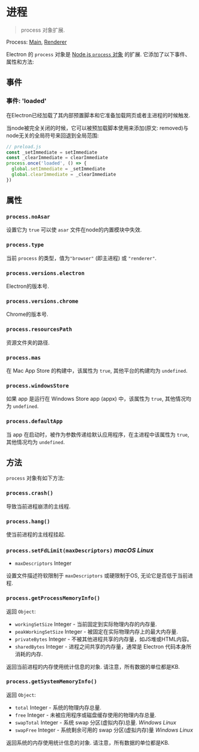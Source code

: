 # 进程

> process 对象扩展.

Process: [Main](../glossary.md#main-process), [Renderer](../glossary.md#renderer-process)

Electron 的 `process` 对象是
[Node.js `process` 对象](https://nodejs.org/api/process.html) 的扩展.
它添加了以下事件、属性和方法:

## 事件

### 事件: 'loaded'

在Electron已经加载了其内部预置脚本和它准备加载网页或者主进程的时候触发.

当node被完全关闭的时候，它可以被预加载脚本使用来添加(原文: removed)与node无关的全局符号来回退到全局范围:

```javascript
// preload.js
const _setImmediate = setImmediate
const _clearImmediate = clearImmediate
process.once('loaded', () => {
  global.setImmediate = _setImmediate
  global.clearImmediate = _clearImmediate
})
```

## 属性

### `process.noAsar`

设置它为 `true` 可以使 `asar` 文件在node的内置模块中失效.

### `process.type`

当前 `process` 的类型，值为`"browser"` (即主进程) 或 `"renderer"`.

### `process.versions.electron`

Electron的版本号.

### `process.versions.chrome`

Chrome的版本号.

### `process.resourcesPath`

资源文件夹的路径.

### `process.mas`

在 Mac App Store 的构建中，该属性为 `true`, 其他平台的构建均为 `undefined`.

### `process.windowsStore`

如果 app 是运行在 Windows Store app (appx) 中，该属性为 `true`, 其他情况均为 `undefined`.

### `process.defaultApp`

当 app 在启动时，被作为参数传递给默认应用程序，在主进程中该属性为 `true`, 其他情况均为 `undefined`.

## 方法

`process` 对象有如下方法:

### `process.crash()`

导致当前进程崩溃的主线程.

### `process.hang()`

使当前进程的主线程挂起.

### `process.setFdLimit(maxDescriptors)` _macOS_ _Linux_

* `maxDescriptors` Integer

设置文件描述符软限制于 `maxDescriptors` 或硬限制于OS, 无论它是否低于当前进程.

### `process.getProcessMemoryInfo()`

返回 `Object`:

* `workingSetSize` Integer - 当前固定到实际物理内存的内存量.
* `peakWorkingSetSize` Integer - 被固定在实际物理内存上的最大内存量.
* `privateBytes` Integer - 不被其他进程共享的内存量，如JS堆或HTML内容。
* `sharedBytes` Integer - 进程之间共享的内存量，通常是 Electron 代码本身所消耗的内存.

返回当前进程的内存使用统计信息的对象. 请注意，所有数据的单位都是KB.

### `process.getSystemMemoryInfo()`

返回 `Object`:

* `total` Integer - 系统的物理内存总量.
* `free` Integer - 未被应用程序或磁盘缓存使用的物理内存总量.
* `swapTotal` Integer - 系统 swap 分区(虚拟内存)总量.  _Windows_ _Linux_
* `swapFree` Integer - 系统剩余可用的 swap 分区(虚拟内存)量  _Windows_ _Linux_

返回系统的内存使用统计信息的对象. 请注意，所有数据的单位都是KB.
